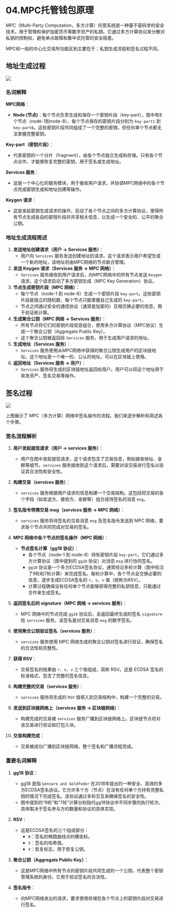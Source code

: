 # 04.MPC托管钱包原理

MPC（Multi-Party Computation，多方计算）托管系统是一种基于密码学的安全技术，用于管理和保护加密货币等数字资产的私钥。它通过多方计算协议来分散对私钥的控制权，避免单点故障和集中式托管的安全隐患。

MPC和一般的中心化交易所功能区别主要在于：私钥生成流程和签名过程不同。

## 地址生成过程

![](./img/01.png)

### 名词解释

**MPC网络**：

- **Node (节点)**：每个节点负责生成和保存一个密钥片段（key-part），图中有8个节点（node-1到node-8），每个节点保存的密钥片段分别为 `key-part1` 到 `key-part8`。这些密钥片段共同组成了一个完整的密钥，但任何单个节点都无法掌握完整密钥。

**Key-part（密钥片段）**：

- 代表密钥的一个分片（fragment），由各个节点独立生成和存储。只有各个节点合作，才能够恢复完整的密钥，用于签名或生成地址。

**Services 服务**：

- 这是一个中心化的服务模块，用于接收用户请求，并协调MPC网络中的各个节点完成密钥生成和地址创建等操作。

**Keygen 请求**：

- 这是发起密钥生成请求的操作，启动了各个节点之间的多方计算协议，使得所有节点生成各自的密钥片段并共享相关信息，以生成一个安全的、公平的聚合公钥。

### 地址生成流程简述

1. **发送地址创建请求（用户 → Services 服务）**：
   - 用户向 `Services` 服务发送创建地址的请求。这个请求表示用户希望生成一个新的地址，该地址将由MPC网络的节点联合管理。
2. **发送 Keygen 请求（Services 服务 → MPC 网络）**：
   - `Services` 服务接收到用户请求后，向MPC网络中的所有节点发送 `Keygen` 请求。这个请求启动了多方密钥生成（MPC Key Generation）协议。
3. **节点生成密钥片段（MPC 网络）**：
   - 每个节点（node-1 到 node-8）生成一个密钥片段 `key-part`。这些密钥片段是独立的随机数，每个节点只能掌握自己生成的 `key-part`。
   - 节点之间通过安全的通信协议（通常是加密的）互相交换必要的信息，用于验证和计算。
4. **生成聚合公钥（MPC 网络 → Services 服务）**：
   - 所有节点将它们的密钥片段信息组合，使用多方计算协议（MPC协议）生成一个聚合公钥（Aggregate Public Key）。
   - 这个聚合公钥被返回给 `Services` 服务，用于生成用户请求的地址。
5. **生成地址（Services 服务）**：
   - `Services` 服务使用从MPC网络中获得的聚合公钥生成用户的区块链地址。这个地址是一个唯一的、公认的地址，可以在区块链上使用。
6. **返回地址（Services 服务 → 用户）**：
   - `Services` 服务将生成的区块链地址返回给用户。用户可以将这个地址用于收发资产、签名交易等操作。

## 签名过程

![](./img/02.png)

上图展示了 MPC（多方计算）网络中签名操作的流程。我们来逐步解析和简述各个步骤。

### 签名流程解析

1. **用户发起提现请求（用户 → services 服务）**：
   - 用户在图中发起提现请求，这个请求包含了交易信息，例如接收地址、金额等细节。`services` 服务接收到这个请求后，需要对该交易进行签名以验证其合法性和安全性。

2. **构建交易（services 服务）**：
   - `services` 服务根据用户请求的信息构建一个交易结构。这包括将交易的各个字段（如发送方、接收方、金额等）组合成待签名的消息 `msg`。

3. **签名指令带携交易 msg（services 服务 → MPC 网络）**：
   - `services` 服务将待签名的交易消息 `msg` 及签名指令发送到 MPC 网络，要求各个节点共同完成对交易的签名。

4. **MPC 网络中各个节点的签名操作（MPC 网络）**：
   - **节点签名计算（gg18 协议）**：
     - 各个节点（node-1 到 node-8）持有密钥片段 `key-part`。它们通过多方计算协议（图中提到的 `gg18` 协议）对消息 `msg` 进行协同签名。
     - `gg18` 协议是一个多方ECDSA签名协议，通常经过多轮计算（图中标注了9轮和7轮计算）来完成签名。每轮计算中，各个节点会交换必要的信息，逐步生成ECDSA签名的 `r`、`s`、`v` 值（统称为RSV）。
     - 计算过程确保没有任何单个节点能够获得完整的私钥信息，只能通过合作来生成签名。

5. **返回签名后的 signature（MPC 网络 → services 服务）**：
   - MPC 网络中的节点完成 `gg18` 协议后，会返回最终生成的签名 `signature` 给 `services` 服务。该签名是对交易消息 `msg` 的数字签名。

6. **使用聚合公钥验证签名（services 服务）**：
   - `services` 服务使用 MPC 网络生成的聚合公钥对签名进行验证，确保签名的合法性和完整性。

7. **获得 RSV**：
   - 交易签名的结果由 `r`、`s`、`v` 三个值组成，简称 RSV。这是 ECDSA 签名的标准格式，包含了完整的签名信息。

8. **构建完整的交易（services 服务）**：
   - `services` 服务将生成的 `RSV` 值填入到交易结构中，构建一个完整的交易。

9. **发送到区块链网络上（services 服务 → 区块链网络）**：
   - 构建完成的交易被 `services` 服务广播到区块链网络上。区块链节点将对该交易进行验证和打包入块。

10. **交易构建完成**：
    - 交易被成功广播到区块链网络，整个签名和广播流程完成。

### 重要名词解释

1. **gg18 协议**：
   - gg18 是指 `Gennaro and Goldfeder` 在2018年提出的一种安全、高效的多方ECDSA签名协议。它允许多个方（节点）在没有任何单个方持有完整私钥的情况下完成签名。该协议通过多轮交互来确保签名的安全性。
   - 图中提到的“9轮”和“7轮”计算分别指代gg18协议中不同步骤的执行轮次，具体取决于签名参与方的数量和协议的具体实现。

2. **RSV**：
   - 这是ECDSA签名的三个组成部分：
     - `R`：签名的椭圆曲线点的横坐标。
     - `S`：签名的哈希值。
     - `V`：恢复标志，用于恢复公钥。

3. **聚合公钥（Aggregate Public Key）**：
   - 这是MPC网络中所有节点的密钥片段共同生成的一个公钥，代表整个密钥管理系统的身份。它用于验证签名的合法性。

4. **签名指令**：
   - 向MPC网络发出的请求，要求使用存储在各个节点上的密钥片段对交易进行签名。

